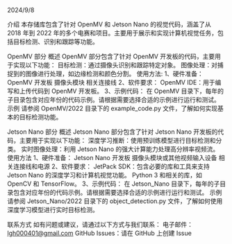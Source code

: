 2024/9/8

介绍
  本存储库包含了针对 OpenMV 和 Jetson Nano 的视觉代码，涵盖了从 2018 年到 2022 年的多个电赛和项目。主要用于展示和实现计算机视觉任务，包括目标检测、识别和跟踪等功能。


OpenMV 部分
  概述
    OpenMV 部分包含了针对 OpenMV 开发板的代码，主要用于实现以下功能：
      目标检测：通过摄像头识别和跟踪特定对象。
      图像处理：对捕捉到的图像进行处理，如边缘检测和颜色分割。
  使用方法:
    1、硬件准备：
      OpenMV 开发板
      摄像头模块
      相关连接线
    2、软件要求：
      OpenMV IDE：用于编写和上传代码到 OpenMV 开发板。
    3、示例代码：
      在 OpenMV 目录下，每年的子目录包含对应年份的代码示例。请根据需要选择合适的示例进行运行和测试。
  示例
    请参阅 OpenMV/2022 目录下的 example_code.py 文件，了解如何实现基本的目标检测功能。


Jetson Nano 部分
  概述
    Jetson Nano 部分包含了针对 Jetson Nano 开发板的代码，主要用于实现以下功能：
      深度学习推断：使用预训练模型进行目标检测和分类。
      实时图像处理：利用 Jetson Nano 的强大计算能力处理高分辨率视频流。
  使用方法
    1、硬件准备：
      Jetson Nano 开发板
      摄像头模块或其他视频输入设备
      相关连接线和电源
    2、软件要求：
      JetPack SDK：包含必要的库和工具来支持 Jetson Nano 的深度学习和计算机视觉功能。
      Python 3 和相关的库，如 OpenCV 和 TensorFlow。
    3、示例代码：
      在 Jetson_Nano 目录下，每年的子目录包含对应年份的代码示例。请根据需要选择合适的示例进行运行和测试。
  示例
    请参阅 Jetson_Nano/2022 目录下的 object_detection.py 文件，了解如何使用深度学习模型进行实时目标检测。


联系方式
  如有问题或建议，请通过以下方式与我们联系：
    电子邮件：lgh000401@gmail.com
    GitHub Issues：请在 GitHub 上创建 Issue
